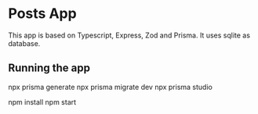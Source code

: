 
# Posts App
This app is based on Typescript, Express, Zod and Prisma. It uses sqlite as database.

## Running the app
npx prisma generate
npx prisma migrate dev
npx prisma studio


npm install
npm start